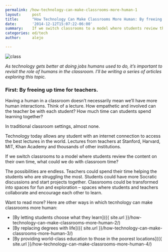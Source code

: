 ```yaml
---
permalink: /how-technology-can-make-classrooms-more-human-1
layout:     post
title:      "How Technology Can Make Classrooms More Human: By freeing up time for teachers"
date:       '2014-12-12T15:07:22-06:00'
summary:    If we switch classrooms to a model where students review the content on their own time, what could we do with classroom time?
categories: ed/tech
author:     alejo

---
```

![class](http://38.media.tumblr.com/7f626c31d39eba1ee038238ae19291cd/tumblr_inline_nghjw18Dbp1sa3u4l.jpg)

_As technology gets better at doing jobs humans used to do, it’s important to revisit the role of humans in the classroom. I’ll be writing a series of articles exploring this topic._

### First: By freeing up time for teachers.

Having a human in a classroom doesn’t necessarily mean we’ll have more human interactions. Think of a lecture. How empathetic and involved can the teacher be with each student? How much time can students spend learning together?

In traditional classroom settings, almost none.

Technology today allows any student with an internet connection to access the best lectures in the world. Lectures from teachers at Stanford, Harvard, MIT, Khan Academy and thousands of other institutions.

If we switch classrooms to a model where students review the content on their own time, what could we do with classroom time?

The possibilities are endless. Teachers could spend their time helping the students who are struggling the most. Students could have more Socratic discussions and start projects together. Classrooms could be transformed into spaces for fun and exploration – spaces where students and teachers collaborate and encourage each other to learn.

Want to read more?
Here are other ways in which tecnhology can make classrooms more human:

- [By letting students choose what they learn]({{ site.url }}/how-technology-can-make-classrooms-more-human-2/) 
- [By replacing degrees with life]({{ site.url }}/how-technology-can-make-classrooms-more-human-3/) 
- [By providing world-class education to those in the poorest locations]({{ site.url }}/how-technology-can-make-classrooms-more-human-4/) 
